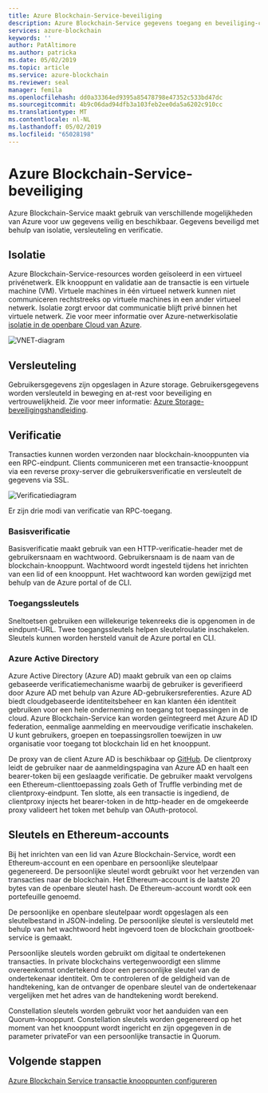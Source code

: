 ```yaml
---
title: Azure Blockchain-Service-beveiliging
description: Azure Blockchain-Service gegevens toegang en beveiliging-concepten
services: azure-blockchain
keywords: ''
author: PatAltimore
ms.author: patricka
ms.date: 05/02/2019
ms.topic: article
ms.service: azure-blockchain
ms.reviewer: seal
manager: femila
ms.openlocfilehash: dd0a33364ed9395a85478798e47352c533bd47dc
ms.sourcegitcommit: 4b9c06dad94dfb3a103feb2ee0da5a6202c910cc
ms.translationtype: MT
ms.contentlocale: nl-NL
ms.lasthandoff: 05/02/2019
ms.locfileid: "65028198"
---
```

# <a name="azure-blockchain-service-security"></a>Azure Blockchain-Service-beveiliging

Azure Blockchain-Service maakt gebruik van verschillende mogelijkheden van Azure voor uw gegevens veilig en beschikbaar. Gegevens beveiligd met behulp van isolatie, versleuteling en verificatie.

## <a name="isolation"></a>Isolatie

Azure Blockchain-Service-resources worden geïsoleerd in een virtueel privénetwerk. Elk knooppunt en validatie aan de transactie is een virtuele machine (VM). Virtuele machines in één virtueel netwerk kunnen niet communiceren rechtstreeks op virtuele machines in een ander virtueel netwerk. Isolatie zorgt ervoor dat communicatie blijft privé binnen het virtuele netwerk. Zie voor meer informatie over Azure-netwerkisolatie [isolatie in de openbare Cloud van Azure](../../security/azure-isolation.md#networking-isolation).

![VNET-diagram](./media/data-security/vnet.png)

## <a name="encryption"></a>Versleuteling

Gebruikersgegevens zijn opgeslagen in Azure storage. Gebruikersgegevens worden versleuteld in beweging en at-rest voor beveiliging en vertrouwelijkheid. Zie voor meer informatie: [Azure Storage-beveiligingshandleiding](../../storage/common/storage-security-guide.md).

## <a name="authentication"></a>Verificatie

Transacties kunnen worden verzonden naar blockchain-knooppunten via een RPC-eindpunt. Clients communiceren met een transactie-knooppunt via een reverse proxy-server die gebruikersverificatie en versleutelt de gegevens via SSL.

![Verificatiediagram](./media/data-security/authentication.png)

Er zijn drie modi van verificatie van RPC-toegang.

### <a name="basic-authentication"></a>Basisverificatie

Basisverificatie maakt gebruik van een HTTP-verificatie-header met de gebruikersnaam en wachtwoord. Gebruikersnaam is de naam van de blockchain-knooppunt. Wachtwoord wordt ingesteld tijdens het inrichten van een lid of een knooppunt. Het wachtwoord kan worden gewijzigd met behulp van de Azure portal of de CLI.

### <a name="access-keys"></a>Toegangssleutels

Sneltoetsen gebruiken een willekeurige tekenreeks die is opgenomen in de eindpunt-URL. Twee toegangssleutels helpen sleutelroulatie inschakelen. Sleutels kunnen worden hersteld vanuit de Azure portal en CLI.

### <a name="azure-active-directory"></a>Azure Active Directory

Azure Active Directory (Azure AD) maakt gebruik van een op claims gebaseerde verificatiemechanisme waarbij de gebruiker is geverifieerd door Azure AD met behulp van Azure AD-gebruikersreferenties. Azure AD biedt cloudgebaseerde identiteitsbeheer en kan klanten één identiteit gebruiken voor een hele onderneming en toegang tot toepassingen in de cloud. Azure Blockchain-Service kan worden geïntegreerd met Azure AD ID federation, eenmalige aanmelding en meervoudige verificatie inschakelen. U kunt gebruikers, groepen en toepassingsrollen toewijzen in uw organisatie voor toegang tot blockchain lid en het knooppunt.

De proxy van de client Azure AD is beschikbaar op [GitHub](https://github.com/Microsoft/azure-blockchain-connector/releases). De clientproxy leidt de gebruiker naar de aanmeldingspagina van Azure AD en haalt een bearer-token bij een geslaagde verificatie. De gebruiker maakt vervolgens een Ethereum-clienttoepassing zoals Geth of Truffle verbinding met de clientproxy-eindpunt. Ten slotte, als een transactie is ingediend, de clientproxy injects het bearer-token in de http-header en de omgekeerde proxy valideert het token met behulp van OAuth-protocol.

## <a name="keys-and-ethereum-accounts"></a>Sleutels en Ethereum-accounts

Bij het inrichten van een lid van Azure Blockchain-Service, wordt een Ethereum-account en een openbare en persoonlijke sleutelpaar gegenereerd. De persoonlijke sleutel wordt gebruikt voor het verzenden van transacties naar de blockchain. Het Ethereum-account is de laatste 20 bytes van de openbare sleutel hash. De Ethereum-account wordt ook een portefeuille genoemd.

De persoonlijke en openbare sleutelpaar wordt opgeslagen als een sleutelbestand in JSON-indeling. De persoonlijke sleutel is versleuteld met behulp van het wachtwoord hebt ingevoerd toen de blockchain grootboek-service is gemaakt.

Persoonlijke sleutels worden gebruikt om digitaal te ondertekenen transacties. In private blockchains vertegenwoordigt een slimme overeenkomst ondertekend door een persoonlijke sleutel van de ondertekenaar identiteit. Om te controleren of de geldigheid van de handtekening, kan de ontvanger de openbare sleutel van de ondertekenaar vergelijken met het adres van de handtekening wordt berekend.

Constellation sleutels worden gebruikt voor het aanduiden van een Quorum-knooppunt. Constellation sleutels worden gegenereerd op het moment van het knooppunt wordt ingericht en zijn opgegeven in de parameter privateFor van een persoonlijke transactie in Quorum.

## <a name="next-steps"></a>Volgende stappen

[Azure Blockchain Service transactie knooppunten configureren](configure-transaction-nodes.md)
